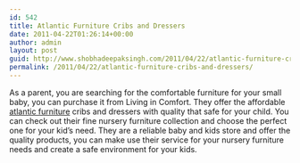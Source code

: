 ```yaml
---
id: 542
title: Atlantic Furniture Cribs and Dressers
date: 2011-04-22T01:26:14+00:00
author: admin
layout: post
guid: http://www.shobhadeepaksingh.com/2011/04/22/atlantic-furniture-cribs-and-dressers/
permalink: /2011/04/22/atlantic-furniture-cribs-and-dressers/
---
```

As a parent, you are searching for the comfortable furniture for your small baby, you can purchase it from Living in Comfort. They offer the affordable [atlantic furniture](http://www.livingincomfort.com/atlantic-cribs.html) cribs and dressers with quality that safe for your child. You can check out their fine nursery furniture collection and choose the perfect one for your kid&#8217;s need. They are a reliable baby and kids store and offer the quality products, you can make use their service for your nursery furniture needs and create a safe environment for your kids.